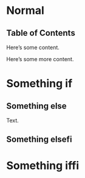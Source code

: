 # Normal

## Table of Contents

Here’s some content.

Here’s some more content.

# Something if

## Something else

Text.

## Something elsefi

# Something iffi
